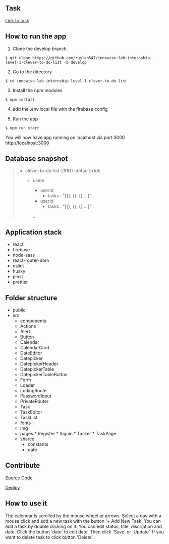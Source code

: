 ## Task

[Link to task](https://docs.google.com/document/d/1heFuihWrsw14bCpUdr6fla9ysqE6IrsobSMKAOpBiKA/edit)

## How to run the app

1. Clone the develop branch.

`$ git clone https://github.com/ruslan547/innowise-lab-internship-level-1-clever-to-do-list -b develop`

2. Go to the directory

`$ cd innowise-lab-internship-level-1-clever-to-do-list`

3. Install the npm modules

`$ npm install`

4. add the .env.local file with the firebase config

5. Run the app

`$ npm run start`


You will now have app running on localhost via port 3000  http://localhost:3000

## Database snapshot

>  - clever-to-do-list-29817-default-rtdb
>     - users
>          - userId
>              - tasks : "[{}, {}, {} ...]"
>          - userId
>              - tasks : "[{}, {}, {} ...]"
>
>          ...

## Application stack

* react
* firebase
* node-sass
* react-router-dom
* eslint
* husky
* pinst
* prettier

## Folder structure

* public
* src
	* components
    * Actions
    * Alert
    * Button
    * Calendar
    * CalendarCard
    * DateEditor
    * Datepicker
    * DatepickerHeader
    * DatepickerTable
    * DatepickerTableButton
    * Form
    * Loader
    * LodingRoute
    * PasswordInput
    * PrivateRouter
    * Task
    * TaskEditor
    * TaskList
  * fonts
  * img
  * pages
		* Register
		* Signin
		* Tasker
		* TaskPage
  * shared
    * constants
    * date


## Contribute

[Source Code](https://github.com/ruslan547/innowise-lab-internship-level-1-clever-to-do-list)

[Deploy](https://ruslan547.github.io/innowise-lab-internship-level-1-clever-to-do-list/#/signin)

## How to use it

The calendar is scrolled by the mouse wheel or arrows.
Select a day with a mouse click and add a new task with the button '+ Add New Task'
You can edit a task by double clicking on it.
You can edit status, title, discription and date.
Click the button 'date' to edit date.
Then click 'Save' or 'Update'.
If you want to delete task to click button 'Delete'.
